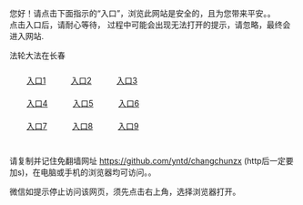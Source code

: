 您好！请点击下面指示的“入口”，浏览此网站是安全的，且为您带来平安。。 <br/>
点击入口后，请耐心等待， 过程中可能会出现无法打开的提示，请忽略，最终会进入网站. </br>

法轮大法在长春<br/>
<div style="padding:10px"><a style="margin:20px" target="_blank" href="https://dpaja8pmrjncw.cloudfront.net/2Qpsp?iross" id="ccLink1" rel="nofollow">入口1</a> <a target="_blank" style="margin:20px" href="https://d167kb26ij4emy.cloudfront.net/2Qpsp?hatshcq" id="ccLink2" rel="nofollow">入口2</a> <a style="margin:20px" target="_blank" href="https://d3icfzsw75wjg0.cloudfront.net/2Qpsp?crwtmxql" id="ccLink3" rel="nofollow">入口3</a></div>

<div style="padding:10px" ><a style="margin:20px" target="_blank" href="https://dpaja8pmrjncw.cloudfront.net/2Qpsp?iross" id="ccLink4" rel="nofollow">入口4</a> <a style="margin:20px" href="https://d167kb26ij4emy.cloudfront.net/2Qpsp?hatshcq" target="_blank" id="ccLink5" rel="nofollow">入口5</a> <a style="margin:20px" href="https://d3icfzsw75wjg0.cloudfront.net/2Qpsp?crwtmxql" target="_blank" id="ccLink6" rel="nofollow">入口6</a></div>

<div style="padding:10px"><a style="margin:20px" target="_blank" href="https://dpaja8pmrjncw.cloudfront.net/2Qpsp?iross" id="ccLink7" rel="nofollow">入口7</a> <a style="margin:20px" href="https://d167kb26ij4emy.cloudfront.net/2Qpsp?hatshcq" target="_blank" id="ccLink8" rel="nofollow">入口8</a> <a style="margin:20px" target="_blank" href="https://d3icfzsw75wjg0.cloudfront.net/2Qpsp?crwtmxql" id="ccLink9" rel="nofollow">入口9</a></div>

<br/>



请复制并记住免翻墙网址 https://github.com/yntd/changchunzx (http后一定要加s)，在电脑或手机的浏览器均可访问。。<br/>

微信如提示停止访问该网页，须先点击右上角，选择浏览器打开。
